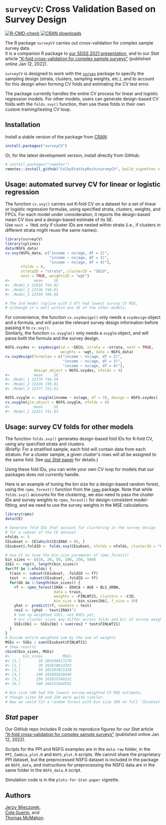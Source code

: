 # `surveyCV`: Cross Validation Based on Survey Design

<!-- badges: start -->
[![R-CMD-check](https://github.com/ColbyStatSvyRsch/surveyCV/workflows/R-CMD-check/badge.svg)](https://github.com/ColbyStatSvyRsch/surveyCV/actions)
[![CRAN
downloads](https://cranlogs.r-pkg.org/badges/surveyCV?color=002878)](https://cran.r-project.org/package=surveyCV)
<!-- badges: end -->


The R package `surveyCV` carries out cross-validation for complex sample survey data.  
It is a companion R package to [our SDSS 2021 presentation](https://ww2.amstat.org/meetings/sdss/2021/onlineprogram/AbstractDetails.cfm?AbstractID=309674), and to our *Stat* article ["K-fold cross-validation for complex sample surveys"](https://doi.org/10.1002/sta4.454) (published online Jan 12, 2022).

`surveyCV` is designed to work with the [`survey`](https://cran.r-project.org/package=survey) package to specify the sampling design
(strata, clusters, sampling weights, etc.),
and to account for this design when forming CV folds and estimating the CV test error.

The package currently handles the entire CV process for linear and logistic regression models. For other models, users can generate design-based CV folds with the `folds.svy()` function, then use these folds in their own custom training/testing CV loop.


## Installation

Install a stable version of the package from [CRAN](https://cran.r-project.org/package=surveyCV):

```r
install.packages("surveyCV")
```

Or, for the latest development version, install directly from GitHub:

```r
# install.packages("remotes")
remotes::install_github("ColbyStatSvyRsch/surveyCV", build_vignettes = TRUE)
```


## Usage: automated survey CV for linear or logistic regression

The function `cv.svy()` carries out K-fold CV on a dataset for a set of linear or logistic regression formulas, using specified strata, clusters, weights, and FPCs. For each model under consideration, it reports the design-based mean CV loss and a design-based estimate of its SE.  
Use `nest = TRUE` only if cluster IDs are nested within strata (i.e., if clusters in different strata might reuse the same names).

```r
library(surveyCV)
library(splines)
data(NSFG_data)
cv.svy(NSFG_data, c("income ~ ns(age, df = 2)",
                    "income ~ ns(age, df = 3)",
                    "income ~ ns(age, df = 4)"),
       nfolds = 4,
       strataID = "strata", clusterID = "SECU",
       nest = TRUE, weightsID = "wgt")
#>           mean     SE
#> .Model_1 22616 756.02
#> .Model_2 22536 748.01
#> .Model_3 22559 766.89

# The 2nd model (spline with 3 df) had lowest survey CV MSE,
# although it's well within one SE of the other models.
```

For convenience, the function `cv.svydesign()` only needs a `svydesign` object and a formula, and will parse the relevant survey design information before passing it to `cv.svy()`.  
Similarly, the function `cv.svyglm()` only needs a `svyglm` object, and will parse both the formula and the survey design.

```r
NSFG.svydes <- svydesign(id = ~SECU, strata = ~strata, nest = TRUE,
                         weights = ~wgt, data = NSFG_data)
cv.svydesign(formulae = c("income ~ ns(age, df = 2)",
                          "income ~ ns(age, df = 3)",
                          "income ~ ns(age, df = 4)"),
             design_object = NSFG.svydes, nfolds = 4)
#>           mean     SE
#> .Model_1 22576 744.59
#> .Model_2 22436 739.81
#> .Model_3 22577 752.62

NSFG.svyglm <- svyglm(income ~ ns(age, df = 3), design = NSFG.svydes)
cv.svyglm(glm_object = NSFG.svyglm, nfolds = 4)
#>           mean     SE
#> .Model_1 22411 741.93
```


## Usage: survey CV folds for other models

The function `folds.svy()` generates design-based fold IDs for K-fold CV, using any specified strata and clusters.  
(Briefly: For a stratified sample, each fold will contain data from each stratum. For a cluster sample, a given cluster's rows will all be assigned to the same fold. See [our *Stat* paper](https://doi.org/10.1002/sta4.454) for details.)

Using these fold IDs, you can write your own CV loop for models that our packages does not currently handle.

Here is an example of tuning the bin size for a design-based random forest, using the `rpms_forest()` function from the [`rpms`](https://cran.r-project.org/package=rpms) package. Note that while `folds.svy()` accounts for the clustering, we also need to pass the cluster IDs and survey weights to `rpms_forest()` for design-consistent model-fitting, and we need to use the survey weights in the MSE calculations.

```r
library(rpms)
data(CE)

# Generate fold IDs that account for clustering in the survey design
# for a subset of the CE dataset
nfolds <- 5
CEsubset <- CE[which(CE$IRAX > 0), ]
CEsubset$.foldID <- folds.svy(CEsubset, nfolds = nfolds, clusterID = "CID")

# Use CV to tune the bin_size parameter of rpms_forest()
bin_sizes <- c(10, 20, 50, 100, 250, 500)
SSEs <- rep(0, length(bin_sizes))
for(ff in 1:nfolds) {
  train <- subset(CEsubset, .foldID != ff)
  test  <- subset(CEsubset, .foldID == ff)
  for(bb in 1:length(bin_sizes)) {
    rf <- rpms_forest(IRAX ~ EDUCA + AGE + BLS_URBN, 
                      data = train,
                      weights = ~FINLWT21, clusters = ~CID,
                      bin_size = bin_sizes[bb], f_size = 50)
    yhat <- predict(rf, newdata = test)
    res2 <- (yhat - test$IRAX)^2
    # Sum up weighted SSEs, not MSEs yet,
    # b/c cluster sizes may differ across folds and b/c of survey weights
    SSEs[bb] <- SSEs[bb] + sum(res2 * test$FINLWT21)
  }
}
# Divide entire weighted sum by the sum of weights
MSEs <- SSEs / sum(CEsubset$FINLWT21)
# Show results
cbind(bin_sizes, MSEs)
#>      bin_sizes         MSEs
#> [1,]        10 204246617270
#> [2,]        20 202870633392
#> [3,]        50 201393921358
#> [4,]       100 201085838446
#> [5,]       250 201825549231
#> [6,]       500 204155844501

# Bin size 100 had the lowest survey-weighted CV MSE estimate,
# though sizes 50 and 250 were quite similar.
# Now we could fit a random forest with bin size 100 on full `CEsubset` dataset.
```

## *Stat* paper

Our GitHub repo includes R code to reproduce figures for our *Stat* article ["K-fold cross-validation for complex sample surveys"](https://doi.org/10.1002/sta4.454) (published online Jan 12, 2022).

Scripts for the PPI and NSFG examples are in the `data-raw` folder, in the `PPI_Zambia_plot.R` and `NSFG_plot.R` scripts. We cannot share the proprietary PPI dataset, but the preprocessed NSFG dataset is included in the package as `NSFG_data`, and instructions for preprocessing the NSFG data are in the same folder in the `NSFG_data.R` script.

Simulation code is in the `plots-for-Stat-paper` vignette.


## Authors

[Jerzy Wieczorek](https://github.com/civilstat),  
[Cole Guerin](https://github.com/cole164), and  
[Thomas McMahon](https://github.com/twmcma21).
